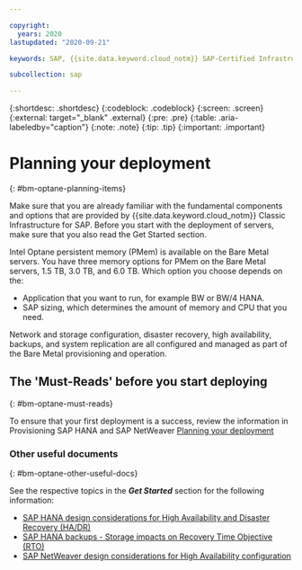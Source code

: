 ```yaml
---

copyright:
  years: 2020
lastupdated: "2020-09-21"

keywords: SAP, {{site.data.keyword.cloud_notm}} SAP-Certified Infrastructure, {{site.data.keyword.ibm_cloud_sap}}, SAP Workloads

subcollection: sap

---
```


{:shortdesc: .shortdesc}
{:codeblock: .codeblock}
{:screen: .screen}
{:external: target="_blank" .external}
{:pre: .pre}
{:table: .aria-labeledby="caption"}
{:note: .note}
{:tip: .tip}
{:important: .important}

# Planning your deployment
{: #bm-optane-planning-items}

Make sure that you are already familiar with the fundamental components and options that are provided by {{site.data.keyword.cloud_notm}} Classic Infrastructure for SAP. Before you start with the deployment of servers, make sure that you also read the Get Started section.

Intel Optane persistent memory (PMem) is available on the Bare Metal servers. You have three memory options for PMem on the Bare Metal servers, 1.5 TB, 3.0 TB, and 6.0 TB. Which option you choose depends on the:

*  Application that you want to run, for example BW or BW/4 HANA. 
*  SAP sizing, which determines the amount of memory and CPU that you need.

Network and storage configuration, disaster recovery, high availability, backups, and system replication are all configured and managed as part of the Bare Metal provisioning and operation. 

## The 'Must-Reads' before you start deploying
{: #bm-optane-must-reads}

To ensure that your first deployment is a success, review the information in Provisioning SAP HANA and SAP NetWeaver [Planning your deployment](https://test.cloud.ibm.com/docs/sap?topic=sap-bm-planning-items#bm-must-reads)

### Other useful documents
{: #bm-optane-other-useful-docs}

See the respective topics in the **_Get Started_** section for the following information:
* [SAP HANA design considerations for High Availability and Disaster Recovery (HA/DR)](/docs/sap?topic=sap-hana-design-considerations#hana-ha)
* [SAP HANA backups - Storage impacts on Recovery Time Objective (RTO)](/docs/sap?topic=sap-storage-design-considerations#storage-performance-backup-rto)
* [SAP NetWeaver design considerations for High Availability configuration](/docs/sap?topic=sap-netweaver-design-considerations#netweaver-ha)


